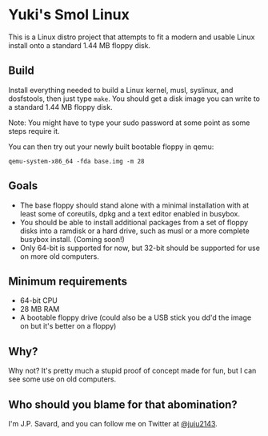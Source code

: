 # Yuki's Smol Linux

This is a Linux distro project that attempts to fit a modern and usable Linux install onto a standard 1.44 MB floppy disk.

## Build

Install everything needed to build a Linux kernel, musl, syslinux, and dosfstools, then just type `make`. You should get a disk image you can write to a standard 1.44 MB floppy disk.

Note: You might have to type your sudo password at some point as some steps require it.

You can then try out your newly built bootable floppy in qemu:

```
qemu-system-x86_64 -fda base.img -m 28
```

## Goals

- The base floppy should stand alone with a minimal installation with at least some of coreutils, dpkg and a text editor enabled in busybox.
- You should be able to install additional packages from a set of floppy disks into a ramdisk or a hard drive, such as musl or a more complete busybox install. (Coming soon!)
- Only 64-bit is supported for now, but 32-bit should be supported for use on more old computers.

## Minimum requirements

- 64-bit CPU
- 28 MB RAM
- A bootable floppy drive (could also be a USB stick you dd'd the image on but it's better on a floppy)

## Why?

Why not? It's pretty much a stupid proof of concept made for fun, but I can see some use on old computers.

## Who should you blame for that abomination?

I'm J.P. Savard, and you can follow me on Twitter at [@juju2143](http://twitter.com/juju2143).